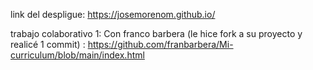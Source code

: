link del despligue: https://josemorenom.github.io/

trabajo colaborativo 1: Con franco barbera (le hice fork a su proyecto y realicé 1 commit) : https://github.com/franbarbera/Mi-curriculum/blob/main/index.html
